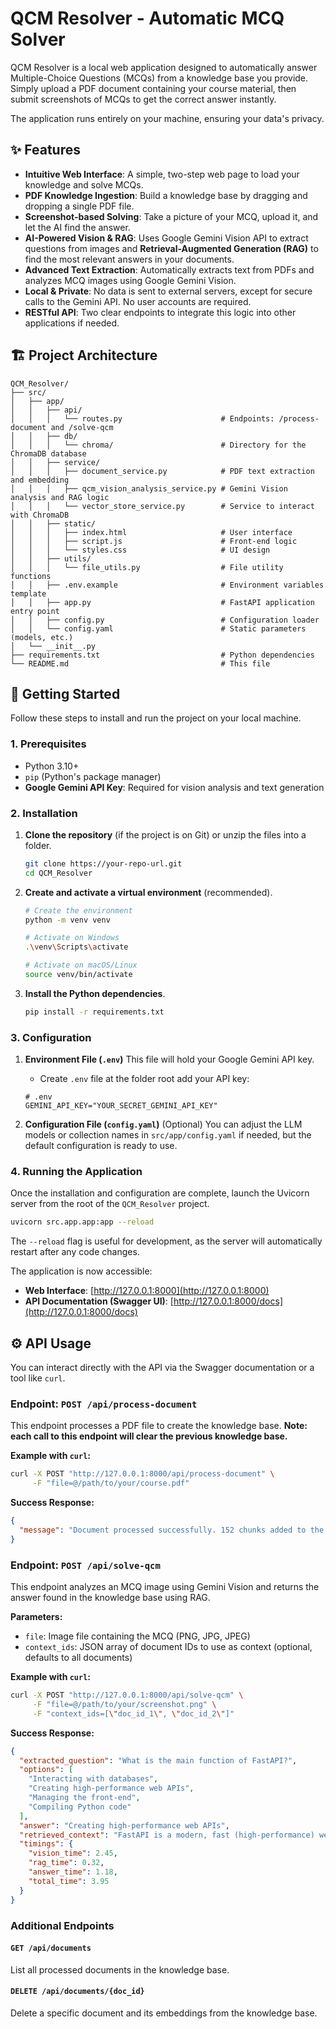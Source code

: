 # QCM Resolver - Automatic MCQ Solver

QCM Resolver is a local web application designed to automatically answer Multiple-Choice Questions (MCQs) from a knowledge base you provide. Simply upload a PDF document containing your course material, then submit screenshots of MCQs to get the correct answer instantly.

The application runs entirely on your machine, ensuring your data's privacy.

## ✨ Features

-   **Intuitive Web Interface**: A simple, two-step web page to load your knowledge and solve MCQs.
-   **PDF Knowledge Ingestion**: Build a knowledge base by dragging and dropping a single PDF file.
-   **Screenshot-based Solving**: Take a picture of your MCQ, upload it, and let the AI find the answer.
-   **AI-Powered Vision & RAG**: Uses Google Gemini Vision API to extract questions from images and **Retrieval-Augmented Generation (RAG)** to find the most relevant answers in your documents.
-   **Advanced Text Extraction**: Automatically extracts text from PDFs and analyzes MCQ images using Google Gemini Vision.
-   **Local & Private**: No data is sent to external servers, except for secure calls to the Gemini API. No user accounts are required.
-   **RESTful API**: Two clear endpoints to integrate this logic into other applications if needed.

## 🏗️ Project Architecture

```
QCM_Resolver/
├── src/
│   ├── app/
│   │   ├── api/
│   │   │   └── routes.py                      # Endpoints: /process-document and /solve-qcm
│   │   ├── db/
│   │   │   └── chroma/                        # Directory for the ChromaDB database
│   │   ├── service/
│   │   │   ├── document_service.py            # PDF text extraction and embedding
│   │   │   ├── qcm_vision_analysis_service.py # Gemini Vision analysis and RAG logic
│   │   │   └── vector_store_service.py        # Service to interact with ChromaDB
│   │   ├── static/
│   │   │   ├── index.html                     # User interface
│   │   │   ├── script.js                      # Front-end logic
│   │   │   └── styles.css                     # UI design
│   │   ├── utils/
│   │   │   └── file_utils.py                  # File utility functions
│   │   ├── .env.example                       # Environment variables template
│   │   ├── app.py                             # FastAPI application entry point
│   │   ├── config.py                          # Configuration loader
│   │   └── config.yaml                        # Static parameters (models, etc.)
│   └── __init__.py
├── requirements.txt                           # Python dependencies
└── README.md                                  # This file
```

## 🚀 Getting Started

Follow these steps to install and run the project on your local machine.

### 1. Prerequisites

-   Python 3.10+
-   `pip` (Python's package manager)
-   **Google Gemini API Key**: Required for vision analysis and text generation

### 2. Installation

1.  **Clone the repository** (if the project is on Git) or unzip the files into a folder.
    ```bash
    git clone https://your-repo-url.git
    cd QCM_Resolver
    ```

2.  **Create and activate a virtual environment** (recommended).
    ```bash
    # Create the environment
    python -m venv venv

    # Activate on Windows
    .\venv\Scripts\activate

    # Activate on macOS/Linux
    source venv/bin/activate
    ```

3.  **Install the Python dependencies**.
    ```bash
    pip install -r requirements.txt
    ```

### 3. Configuration

1.  **Environment File (`.env`)**
    This file will hold your Google Gemini API key.
    -   Create `.env` file at the folder root add your API key:
    ```
    # .env
    GEMINI_API_KEY="YOUR_SECRET_GEMINI_API_KEY"
    ```

2.  **Configuration File (`config.yaml`)** (Optional)
    You can adjust the LLM models or collection names in `src/app/config.yaml` if needed, but the default configuration is ready to use.

### 4. Running the Application

Once the installation and configuration are complete, launch the Uvicorn server from the root of the `QCM_Resolver` project.

```bash
uvicorn src.app.app:app --reload
```
The `--reload` flag is useful for development, as the server will automatically restart after any code changes.

The application is now accessible:
-   **Web Interface**: [http://127.0.0.1:8000](http://127.0.0.1:8000)
-   **API Documentation (Swagger UI)**: [http://127.0.0.1:8000/docs](http://127.0.0.1:8000/docs)

## ⚙️ API Usage

You can interact directly with the API via the Swagger documentation or a tool like `curl`.

### Endpoint: `POST /api/process-document`

This endpoint processes a PDF file to create the knowledge base. **Note: each call to this endpoint will clear the previous knowledge base.**

**Example with `curl`:**
```bash
curl -X POST "http://127.0.0.1:8000/api/process-document" \
     -F "file=@/path/to/your/course.pdf"
```

**Success Response:**
```json
{
  "message": "Document processed successfully. 152 chunks added to the knowledge base."
}
```

### Endpoint: `POST /api/solve-qcm`

This endpoint analyzes an MCQ image using Gemini Vision and returns the answer found in the knowledge base using RAG.

**Parameters:**
- `file`: Image file containing the MCQ (PNG, JPG, JPEG)
- `context_ids`: JSON array of document IDs to use as context (optional, defaults to all documents)

**Example with `curl`:**
```bash
curl -X POST "http://127.0.0.1:8000/api/solve-qcm" \
     -F "file=@/path/to/your/screenshot.png" \
     -F "context_ids=[\"doc_id_1\", \"doc_id_2\"]"
```

**Success Response:**
```json
{
  "extracted_question": "What is the main function of FastAPI?",
  "options": [
    "Interacting with databases",
    "Creating high-performance web APIs",
    "Managing the front-end",
    "Compiling Python code"
  ],
  "answer": "Creating high-performance web APIs",
  "retrieved_context": "FastAPI is a modern, fast (high-performance) web framework for building APIs with Python 3.7+...",
  "timings": {
    "vision_time": 2.45,
    "rag_time": 0.32,
    "answer_time": 1.18,
    "total_time": 3.95
  }
}
```

### Additional Endpoints

#### `GET /api/documents`
List all processed documents in the knowledge base.

#### `DELETE /api/documents/{doc_id}`
Delete a specific document and its embeddings from the knowledge base.